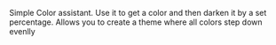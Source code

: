 Simple Color assistant.  Use it to get a color and then darken it by a set percentage.  Allows you to create a theme where all colors step down evenlly
